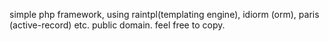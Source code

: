 simple php framework, using raintpl(templating engine), idiorm (orm), paris (active-record) etc. public domain. feel free to copy.
